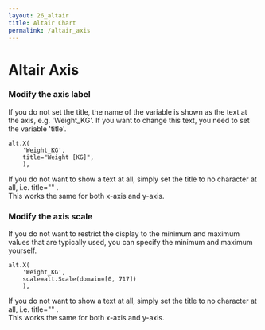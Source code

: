 ```yaml
---
layout: 26_altair
title: Altair Chart
permalink: /altair_axis
---
```


# Altair Axis

### Modify the axis label

If you do not set the title, the name of the variable is shown as the text at the axis, e.g. 'Weight_KG'. 
If you want to change this text, you need to set the variable 'title'. 

>
    alt.X(
        'Weight_KG', 
        title="Weight [KG]", 
        ),

If you do not want to show a text at all, simply set the title to no character at all, i.e. title="" .
<br>This works the same for both x-axis and y-axis.

### Modify the axis scale


If you do not want to restrict the display to the minimum and maximum values that are typically used,
you can specify the minimum and maximum yourself.

>
    alt.X(
        'Weight_KG', 
        scale=alt.Scale(domain=[0, 717])
        ),

If you do not want to show a text at all, simply set the title to no character at all, i.e. title="" .
<br>This works the same for both x-axis and y-axis.
